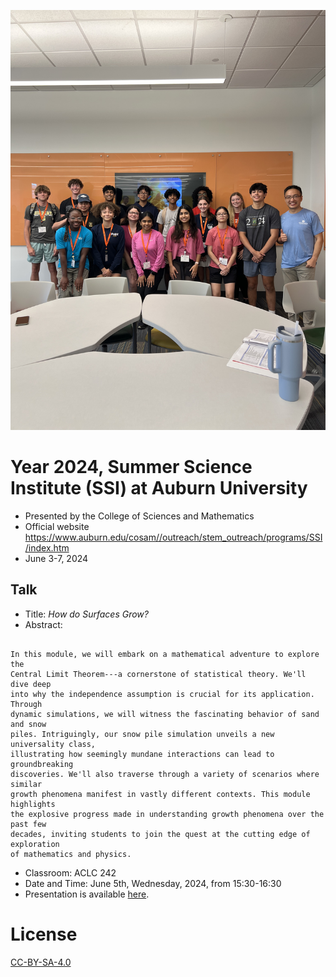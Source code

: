 ![Group photo](./media/AU-SSI_Probability_2024.jpg)
# Year 2024, Summer Science Institute (SSI) at Auburn University
* Presented by the College of Sciences and Mathematics
* Official website https://www.auburn.edu/cosam//outreach/stem_outreach/programs/SSI/index.htm
* June 3-7, 2024


## Talk
* Title: _How do Surfaces Grow?_
* Abstract:
```

In this module, we will embark on a mathematical adventure to explore the
Central Limit Theorem---a cornerstone of statistical theory. We'll dive deep
into why the independence assumption is crucial for its application. Through
dynamic simulations, we will witness the fascinating behavior of sand and snow
piles. Intriguingly, our snow pile simulation unveils a new universality class,
illustrating how seemingly mundane interactions can lead to groundbreaking
discoveries. We'll also traverse through a variety of scenarios where similar
growth phenomena manifest in vastly different contexts. This module highlights
the explosive progress made in understanding growth phenomena over the past few
decades, inviting students to join the quest at the cutting edge of exploration
of mathematics and physics.

```
* Classroom: ACLC 242
* Date and Time: June 5th, Wednesday, 2024, from 15:30-16:30
* Presentation is available [here](http://webhome.auburn.edu/~lzc0090/AU-SSI_2024/#/).

# License

[CC-BY-SA-4.0](./LICENSE)
